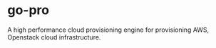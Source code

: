 # go-pro
A high performance cloud provisioning engine for provisioning AWS, Openstack cloud infrastructure. 
